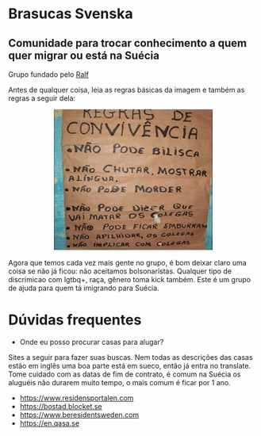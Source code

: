 # Brasucas Svenska
## Comunidade para trocar conhecimento a quem quer migrar ou está na Suécia

Grupo fundado pelo [Ralf](https://github.com/caesar-ralf)

Antes de qualquer coisa, leia as regras básicas da imagem e também as regras a seguir dela:
<center>
  <img src="img/regras.jpg" alt="Regras básicas">
</center>

Agora que temos cada vez mais gente no grupo, é bom deixar claro uma coisa se não já ficou: não aceitamos bolsonaristas. Qualquer tipo de discrimicao com lgtbq+, raça, gênero toma kick também. Este é um grupo de ajuda para quem tá imigrando para Suécia. 

# Dúvidas frequentes

- Onde eu posso procurar casas para alugar?

Sites a seguir para fazer suas buscas. Nem todas as descrições das casas estão em inglês uma boa parte está em sueco, então já entra no translate. Tome cuidado com as datas de fim de contrato, é comum na Suécia os aluguéis não durarem muito tempo, o mais comum é ficar por 1 ano.

  - https://www.residensportalen.com
  - https://bostad.blocket.se
  - https://www.beresidentsweden.com
  - https://en.qasa.se